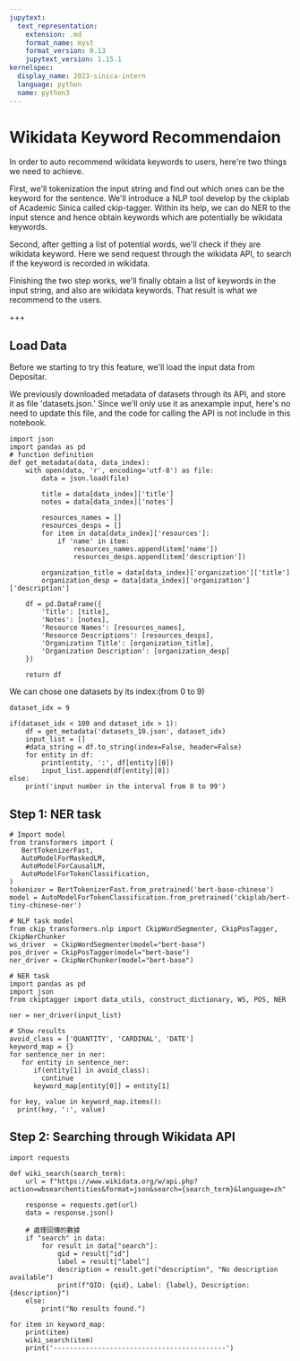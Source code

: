 ```yaml
---
jupytext:
  text_representation:
    extension: .md
    format_name: myst
    format_version: 0.13
    jupytext_version: 1.15.1
kernelspec:
  display_name: 2023-sinica-intern
  language: python
  name: python3
---
```


# Wikidata Keyword Recommendaion
In order to auto recommend wikidata keywords to users, here're two things we need to achieve. 

First, we'll tokenization the input string and find out which ones can be the keyword for the sentence. We'll introduce a NLP tool develop by the ckiplab of Academic Sinica called ckip-tagger. Within its help, we can do NER to the input stence and hence obtain keywords which are potentially be wikidata keywords.

Second, after getting a list of potential words, we'll check if they are wikidata keyword. Here we send request through the wikidata API, to search if the keyword is recorded in wikidata.

Finishing the two step works, we'll finally obtain a list of keywords in the input string, and also are wikidata keywords. That result is what we recommend to the users.

+++

## Load Data
Before we starting to try this feature, we'll load the input data from Depositar.

We previously downloaded metadata of datasets through its API, and store it as file 'datasets.json.' Since we'll only use it as anexample input, here's no need to update this file, and the code for calling the API is not include in this notebook.

```{code-cell} ipython3
import json
import pandas as pd
# function definition
def get_metadata(data, data_index):
    with open(data, 'r', encoding='utf-8') as file:
        data = json.load(file)

        title = data[data_index]['title']
        notes = data[data_index]['notes']

        resources_names = []
        resources_desps = []
        for item in data[data_index]['resources']:
            if 'name' in item:
                resources_names.append(item['name'])
                resources_desps.append(item['description'])

        organization_title = data[data_index]['organization']['title']
        organization_desp = data[data_index]['organization']['description']

    df = pd.DataFrame({
        'Title': [title],
        'Notes': [notes],
        'Resource Names': [resources_names],
        'Resource Descriptions': [resources_desps],
        'Organization Title': [organization_title],
        'Organization Description': [organization_desp]
    })

    return df
```

We can chose one datasets by its index:(from 0 to 9)

```{code-cell} ipython3
dataset_idx = 9
```

```{code-cell} ipython3
if(dataset_idx < 100 and dataset_idx > 1):
    df = get_metadata('datasets_10.json', dataset_idx)
    input_list = []
    #data_string = df.to_string(index=False, header=False)
    for entity in df:
        print(entity, ':', df[entity][0])
        input_list.append(df[entity][0])
else:
    print('input number in the interval from 0 to 99')
```

## Step 1: NER task

```{code-cell} ipython3
# Import model
from transformers import (
   BertTokenizerFast,
   AutoModelForMaskedLM,
   AutoModelForCausalLM,
   AutoModelForTokenClassification,
)
tokenizer = BertTokenizerFast.from_pretrained('bert-base-chinese')
model = AutoModelForTokenClassification.from_pretrained('ckiplab/bert-tiny-chinese-ner')

# NLP task model
from ckip_transformers.nlp import CkipWordSegmenter, CkipPosTagger, CkipNerChunker
ws_driver  = CkipWordSegmenter(model="bert-base")
pos_driver = CkipPosTagger(model="bert-base")
ner_driver = CkipNerChunker(model="bert-base")
```

```{code-cell} ipython3
# NER task
import pandas as pd
import json
from ckiptagger import data_utils, construct_dictionary, WS, POS, NER

ner = ner_driver(input_list)
```

```{code-cell} ipython3
# Show results
avoid_class = ['QUANTITY', 'CARDINAL', 'DATE']
keyword_map = {}
for sentence_ner in ner:
   for entity in sentence_ner:
      if(entity[1] in avoid_class):
        continue
      keyword_map[entity[0]] = entity[1]

for key, value in keyword_map.items():
  print(key, ':', value)
```

## Step 2: Searching through Wikidata API

```{code-cell} ipython3
import requests

def wiki_search(search_term):
    url = f"https://www.wikidata.org/w/api.php?action=wbsearchentities&format=json&search={search_term}&language=zh"

    response = requests.get(url)
    data = response.json()

    # 處理回傳的數據
    if "search" in data:
        for result in data["search"]:
            qid = result["id"]
            label = result["label"]
            description = result.get("description", "No description available")
            print(f"QID: {qid}, Label: {label}, Description: {description}")
    else:
        print("No results found.")
```

```{code-cell} ipython3
for item in keyword_map:
    print(item)
    wiki_search(item)
    print('-------------------------------------------')
```
